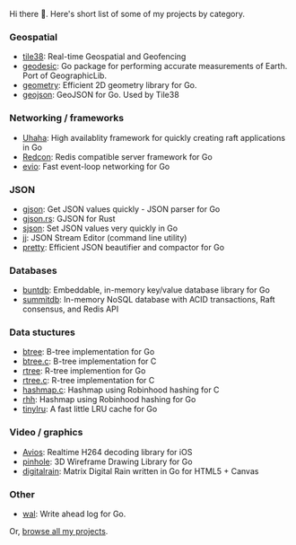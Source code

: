 Hi there 👋. Here's short list of some of my projects by category.

### Geospatial

- [tile38](https://github.com/tidwall/tile38): Real-time Geospatial and Geofencing
- [geodesic](https://github.com/tidwall/geodesic): Go package for performing accurate measurements of Earth. Port of GeographicLib.
- [geometry](https://github.com/tidwall/geometry): Efficient 2D geometry library for Go.
- [geojson](https://github.com/tidwall/geojson): GeoJSON for Go. Used by Tile38

### Networking / frameworks

- [Uhaha](https://github.com/tidwall/uhaha): High availablity framework for quickly creating raft applications in Go
- [Redcon](https://github.com/tidwall/redcon): Redis compatible server framework for Go
- [evio](https://github.com/tidwall/evio): Fast event-loop networking for Go

### JSON

- [gjson](https://github.com/tidwall/gjson): Get JSON values quickly - JSON parser for Go
- [gjson.rs](https://github.com/tidwall/gjson.rs): GJSON for Rust
- [sjson](https://github.com/tidwall/sjson): Set JSON values very quickly in Go
- [jj](https://github.com/tidwall/jj): JSON Stream Editor (command line utility)
- [pretty](https://github.com/tidwall/pretty): Efficient JSON beautifier and compactor for Go

### Databases

- [buntdb](https://github.com/tidwall/buntdb): Embeddable, in-memory key/value database library for Go
- [summitdb](https://github.com/tidwall/summitdb): In-memory NoSQL database with ACID transactions, Raft consensus, and Redis API

### Data stuctures

- [btree](https://github.com/tidwall/btree): B-tree implementation for Go
- [btree.c](https://github.com/tidwall/btree.c): B-tree implementation for C
- [rtree](https://github.com/tidwall/rtree): R-tree implemention for Go
- [rtree.c](https://github.com/tidwall/rtree.c): R-tree implementation for C
- [hashmap.c](https://github.com/tidwall/rtree.c): Hashmap using Robinhood hashing for C
- [rhh](https://github.com/tidwall/rhh): Hashmap using Robinhood hashing for Go
- [tinylru](https://github.com/tidwall/tinylru): A fast little LRU cache for Go

### Video / graphics

- [Avios](https://github.com/tidwall/avios): Realtime H264 decoding library for iOS
- [pinhole](https://github.com/tidwall/pinhole): 3D Wireframe Drawing Library for Go
- [digitalrain](https://github.com/tidwall/digitalrain): Matrix Digital Rain written in Go for HTML5 + Canvas

### Other

- [wal](https://github.com/tidwall/wal): Write ahead log for Go.

Or, [browse all my projects](https://github.com/tidwall?tab=repositories&sort=stargazers).
